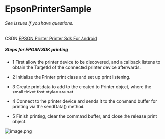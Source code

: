 # EpsonPrinterSample

###### See Issues if you have questions.

CSDN [EPSON Printer Printer Sdk For Android](https://blog.csdn.net/a23006239/article/details/78871913)

##### Steps for EPOSN SDK printing

- 1 First allow the printer device to be discovered, and a callback listens to obtain the TargetId of the connected printer device afterwards.

- 2 Initialize the Printer print class and set up print listening.

- 3 Create print data to add to the created to Printer object, where the small ticket font styles are set.

- 4 Connect to the printer device and sends it to the command buffer for printing via the sendData() method.

- 5 Finish printing, clear the command buffer, and close the release print object.

![image.png](http://upload-images.jianshu.io/upload_images/956862-ebab845196241808.png?imageMogr2/auto-orient/strip%7CimageView2/2/w/1240)
